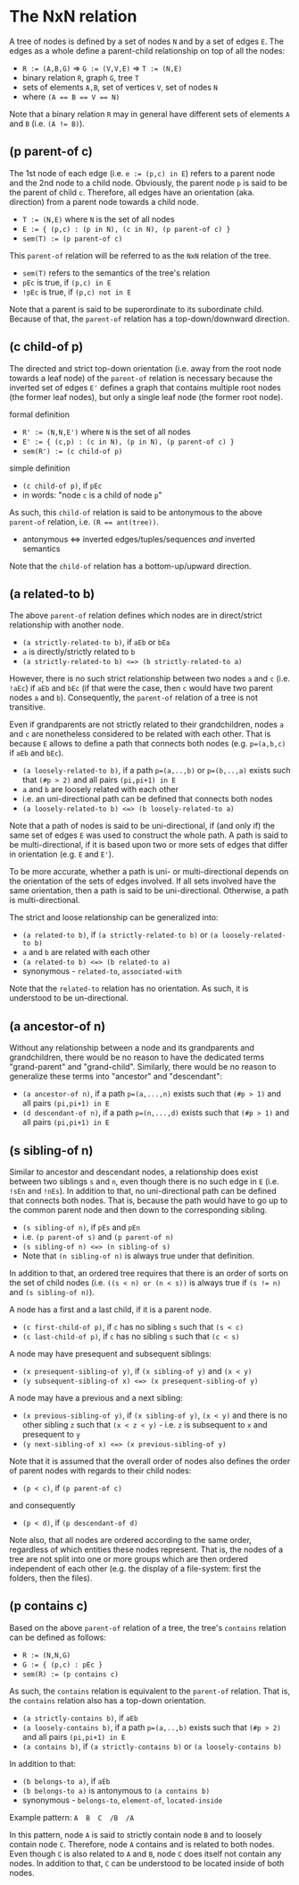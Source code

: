 
<!-- ======================================================================= -->
# The NxN relation

A tree of nodes is defined by a set of nodes `N` and by a set of edges `E`. The
edges as a whole define a parent-child relationship on top of all the nodes:

* `R := (A,B,G)` => `G := (V,V,E)` => `T := (N,E)`
* binary relation `R`, graph `G`, tree `T`
* sets of elements `A,B`, set of vertices `V`, set of nodes `N`
* where `(A == B == V == N)`

Note that a binary relation `R` may in general have different sets of elements
`A` and `B` (i.e. `(A != B)`).

<!-- ======================================================================= -->
## (p parent-of c)

The 1st node of each edge (i.e. `e := (p,c) in E`) refers to a parent node and
the 2nd node to a child node. Obviously, the parent node `p` is said to be the
parent of child `c`. Therefore, all edges have an orientation (aka. direction)
from a parent node towards a child node.

* `T := (N,E)` where `N` is the set of all nodes
* `E := { (p,c) : (p in N), (c in N), (p parent-of c) }`
* `sem(T) := (p parent-of c)`

This `parent-of` relation will be referred to as the `NxN` relation of the tree.

* `sem(T)` refers to the semantics of the tree's relation
* `pEc` is true, if `(p,c) in E`
* `!pEc` is true, if `(p,c) not in E`

Note that a parent is said to be superordinate to its subordinate child.
Because of that, the `parent-of` relation has a top-down/downward direction.

<!-- ======================================================================= -->
## (c child-of p)

The directed and strict top-down orientation (i.e. away from the root node
towards a leaf node) of the `parent-of` relation is necessary because the
inverted set of edges `E'` defines a graph that contains multiple root nodes
(the former leaf nodes), but only a single leaf node (the former root node).

formal definition

* `R' := (N,N,E')` where `N` is the set of all nodes
* `E' := { (c,p) : (c in N), (p in N), (p parent-of c) }`
* `sem(R') := (c child-of p)`

simple definition

* `(c child-of p)`, if `pEc`
* in words: "node `c` is a child of node `p`"

As such, this `child-of` relation is said to be antonymous to the above
`parent-of` relation, i.e. `(R == ant(tree))`.

* antonymous <=> inverted edges/tuples/sequences *and* inverted semantics

Note that the `child-of` relation has a bottom-up/upward direction.

<!-- ======================================================================= -->
## (a related-to b)

The above `parent-of` relation defines which nodes are in direct/strict
relationship with another node.

* `(a strictly-related-to b)`, if `aEb` or `bEa`
* `a` is directly/strictly related to `b`
* `(a strictly-related-to b) <=> (b strictly-related-to a)`

However, there is no such strict relationship between two nodes `a` and `c`
(i.e. `!aEc`) if `aEb` and `bEc` (if that were the case, then `c` would have
two parent nodes `a` and `b`). Consequently, the `parent-of` relation of a
tree is not transitive.

Even if grandparents are not strictly related to their grandchildren, nodes `a`
and `c` are nonetheless considered to be related with each other. That is
because `E` allows to define a path that connects both nodes (e.g. `p=(a,b,c)`
if `aEb` and `bEc`).

* `(a loosely-related-to b)`, if a path `p=(a,..,b)` or `p=(b,..,a)`
  exists such that `(#p > 2)` and all pairs `(pi,pi+1) in E`
* `a` and `b` are loosely related with each other
* i.e. an uni-directional path can be defined that connects both nodes
* `(a loosely-related-to b) <=> (b loosely-related-to a)`

Note that a path of nodes is said to be uni-directional, if (and only if) the
same set of edges `E` was used to construct the whole path. A path is said to
be multi-directional, if it is based upon two or more sets of edges that differ
in orientation (e.g. `E` and `E'`).

To be more accurate, whether a path is uni- or multi-directional depends on the
orientation of the sets of edges involved. If all sets involved have the same
orientation, then a path is said to be uni-directional. Otherwise, a path is
multi-directional.

The strict and loose relationship can be generalized into:

* `(a related-to b)`, if `(a strictly-related-to b)`
  or `(a loosely-related-to b)`
* `a` and `b` are related with each other
* `(a related-to b) <=> (b related-to a)`
* synonymous - `related-to`, `associated-with`

Note that the `related-to` relation has no orientation.
As such, it is understood to be un-directional.

<!-- ======================================================================= -->
## (a ancestor-of n)

Without any relationship between a node and its grandparents and grandchildren,
there would be no reason to have the dedicated terms "grand-parent" and
"grand-child". Similarly, there would be no reason to generalize these terms
into "ancestor" and "descendant":

* `(a ancestor-of n)`, if a path `p=(a,...,n)` exists
  such that `(#p > 1)` and all pairs `(pi,pi+1) in E`
* `(d descendant-of n)`, if a path `p=(n,...,d)` exists
  such that `(#p > 1)` and all pairs `(pi,pi+1) in E`

<!-- ======================================================================= -->
## (s sibling-of n)

Similar to ancestor and descendant nodes, a relationship does exist between
two siblings `s` and `n`, even though there is no such edge in `E` (i.e. `!sEn`
and `!nEs`). In addition to that, no uni-directional path can be defined that
connects both nodes. That is, because the path would have to go up to the
common parent node and then down to the corresponding sibling.

* `(s sibling-of n)`, if `pEs` and `pEn`
* i.e. `(p parent-of s)` and `(p parent-of n)`
* `(s sibling-of n) <=> (n sibling-of s)`
* Note that `(n sibling-of n)` is always true under that definition.

In addition to that, an ordered tree requires that there is an order of
sorts on the set of child nodes (i.e. `((s < n) or (n < s))` is always
true if `(s != n)` and `(s sibling-of n)`).

A node has a first and a last child, if it is a parent node.

* `(c first-child-of p)`, if `c` has no sibling `s` such that `(s < c)`
* `(c last-child-of p)`, if `c` has no sibling `s` such that `(c < s)`

A node may have presequent and subsequent siblings:

* `(x presequent-sibling-of y)`, if `(x sibling-of y)` and `(x < y)`
* `(y subsequent-sibling-of x) <=> (x presequent-sibling-of y)`

A node may have a previous and a next sibling:

* `(x previous-sibling-of y)`, if `(x sibling-of y)`, `(x < y)` and
  there is no other sibling `z` such that `(x < z < y)` -
  i.e. `z` is subsequent to `x` and presequent to `y`
* `(y next-sibling-of x) <=> (x previous-sibling-of y)`

Note that it is assumed that the overall order of nodes also defines the order
of parent nodes with regards to their child nodes:

* `(p < c)`, if `(p parent-of c)`

and consequently

* `(p < d)`, if `(p descendant-of d)`

Note also, that all nodes are ordered according to the same order, regardless
of which entities these nodes represent. That is, the nodes of a tree are not
split into one or more groups which are then ordered independent of each other
(e.g. the display of a file-system: first the folders, then the files).

<!-- ======================================================================= -->
## (p contains c)

Based on the above `parent-of` relation of a tree, the tree's `contains`
relation can be defined as follows:

* `R := (N,N,G)`
* `G := { (p,c) : pEc }`
* `sem(R) := (p contains c)`

As such, the `contains` relation is equivalent to the `parent-of` relation.
That is, the `contains` relation also has a top-down orientation.

* `(a strictly-contains b)`, if `aEb`
* `(a loosely-contains b)`, if a path `p=(a,..,b)`
  exists such that `(#p > 2)` and all pairs `(pi,pi+1) in E`
* `(a contains b)`, if `(a strictly-contains b)` or `(a loosely-contains b)`

In addition to that:

* `(b belongs-to a)`, if `aEb`
* `(b belongs-to a)` is antonymous to `(a contains b)`
* synonymous - `belongs-to`, `element-of`, `located-inside`

Example pattern: `A  B  C  /B  /A`

In this pattern, node `A` is said to strictly contain node `B` and to loosely
contain node `C`. Therefore, node `A` contains and is related to both nodes.
Even though `C` is also related to `A` and `B`, node `C` does itself not contain
any nodes. In addition to that, `C` can be understood to be located inside of
both nodes.
